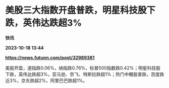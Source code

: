 # 美股三大指数开盘普跌，明星科技股下跌，英伟达跌超3%
**快讯**

**2023-10-18 13:44**

**https://news.futunn.com/post/32989381**

美股开盘，道指跌0.06%，纳指跌0.76%，标普500指数跌0.42%；明星科技股下跌，英伟达跌超3%，亚马逊、奈飞、特斯拉跌超1%；热门中概股普跌，百度跌近3%，京东跌超2%，阿里巴巴跌超1%。